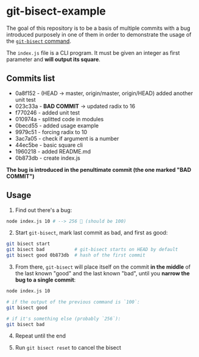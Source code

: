 # git-bisect-example

The goal of this repository is to be a basis of multiple commits
with a bug introduced purposely in one of them in order to demonstrate
the usage of the [`git-bisect` command](https://git-scm.com/docs/git-bisect).

The `index.js` file is a CLI program. It must be given an integer as first parameter and **will output its square**.

## Commits list

- 0a8f152 - (HEAD -> master, origin/master, origin/HEAD) added another unit test
- 023c33a - **BAD COMMIT** -> updated radix to 16
- f770246 - added unit test
- 010974a - splitted code in modules
- 0becd55 - added usage example
- 9979c51 - forcing radix to 10
- 3ac7a05 - check if argument is a number
- 44ec5be - basic square cli
- 1960218 - added README.md
- 0b873db - create index.js

**The bug is introduced in the penultimate commit (the one marked "BAD COMMIT")**

## Usage

1. Find out there's a bug:

```bash
node index.js 10 # --> 256 🤔 (should be 100)
```

2. Start `git-bisect`, mark last commit as bad, and first as good:

```bash
git bisect start
git bisect bad           # git-bisect starts on HEAD by default
git bisect good 0b873db  # hash of the first commit
```

3. From there, `git-bisect` will place itself on the commit **in the middle** of the last known "good" and the last known "bad", until you **narrow the bug to a single commit**:

```bash
node index.js 10

# if the output of the previous command is `100`:
git bisect good

# if it's something else (probably `256`):
git bisect bad
```

4. Repeat until the end

5. Run `git bisect reset` to cancel the bisect
